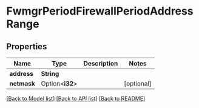# FwmgrPeriodFirewallPeriodAddressRange

## Properties

Name | Type | Description | Notes
------------ | ------------- | ------------- | -------------
**address** | **String** |  | 
**netmask** | Option<**i32**> |  | [optional]

[[Back to Model list]](../README.md#documentation-for-models) [[Back to API list]](../README.md#documentation-for-api-endpoints) [[Back to README]](../README.md)


